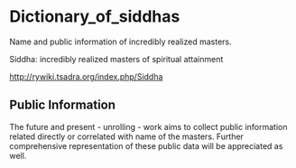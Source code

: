 # Dictionary_of_siddhas
Name and public information of incredibly realized masters.

Siddha: incredibly realized masters of spiritual attainment 

http://rywiki.tsadra.org/index.php/Siddha

## Public Information

The future and present - unrolling - work aims to collect public information related directly or correlated with name of the masters.
Further comprehensive representation of these public data will be appreciated as well.
